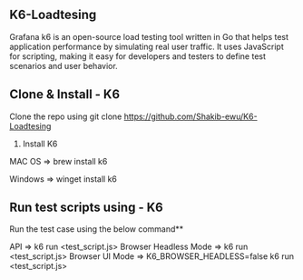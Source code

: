 ## K6-Loadtesing
Grafana k6 is an open-source load testing tool written in Go that helps test application performance by simulating real user traffic. It uses JavaScript for scripting, making it easy for developers and testers to define test scenarios and user behavior.

## Clone & Install - K6
Clone the repo using git clone https://github.com/Shakib-ewu/K6-Loadtesing
1) Install K6

MAC OS => brew install k6

Windows => winget install k6

## Run test scripts using - K6
Run the test case using the below command**

API => k6 run <test_script.js>
Browser Headless Mode => k6 run <test_script.js>
Browser UI Mode => K6_BROWSER_HEADLESS=false k6 run <test_script.js>
